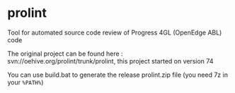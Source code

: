 # prolint

Tool for automated source code review of Progress 4GL (OpenEdge ABL) code

The original project can be found here : svn://oehive.org/prolint/trunk/prolint, this project started on version 74

You can use build.bat to generate the release prolint.zip file (you need 7z in your `%PATH%`)